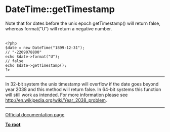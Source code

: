 # DateTime::getTimestamp



Note that for dates before the unix epoch getTimestamp() will return false, whereas format("U") will return a negative number.<br><br>

```
<?php
$date = new DateTime("1899-12-31");
// "-2209078800"
echo $date->format("U");
// false
echo $date->getTimestamp();
?>
```
  

---

In 32-bit system the unix timestamp will overflow if the date goes beyond year 2038 and this method will return false. In 64-bit systems this function will still work as intended. For more information please see http://en.wikipedia.org/wiki/Year_2038_problem.  

---

[Official documentation page](https://www.php.net/manual/en/datetime.gettimestamp.php)

**[To root](/README.md)**
